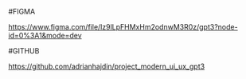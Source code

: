 #FIGMA

https://www.figma.com/file/lz9lLpFHMxHm2odnwM3R0z/gpt3?node-id=0%3A1&mode=dev

#GITHUB

https://github.com/adrianhajdin/project_modern_ui_ux_gpt3
